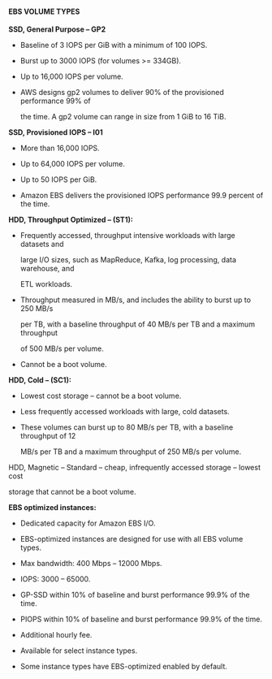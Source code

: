 #### EBS VOLUME TYPES


**SSD, General Purpose – GP2**


- Baseline of 3 IOPS per GiB with a minimum of 100 IOPS.

- Burst up to 3000 IOPS (for volumes >= 334GB).

- Up to 16,000 IOPS per volume.

- AWS designs gp2 volumes to deliver 90% of the provisioned performance 99% of

  the time. A gp2 volume can range in size from 1 GiB to 16 TiB.


**SSD, Provisioned IOPS – I01**


- More than 16,000 IOPS.

- Up to 64,000 IOPS per volume.

- Up to 50 IOPS per GiB.

- Amazon EBS delivers the provisioned IOPS performance 99.9 percent of the time.


**HDD, Throughput Optimized – (ST1):**


- Frequently accessed, throughput intensive workloads with large datasets and

  large I/O sizes, such as MapReduce, Kafka, log processing, data warehouse, and

  ETL workloads.

- Throughput measured in MB/s, and includes the ability to burst up to 250 MB/s

  per TB, with a baseline throughput of 40 MB/s per TB and a maximum throughput

  of 500 MB/s per volume.

- Cannot be a boot volume.


**HDD, Cold – (SC1):**


- Lowest cost storage – cannot be a boot volume.

- Less frequently accessed workloads with large, cold datasets.

- These volumes can burst up to 80 MB/s per TB, with a baseline throughput of 12

  MB/s per TB and a maximum throughput of 250 MB/s per volume.


HDD, Magnetic – Standard – cheap, infrequently accessed storage – lowest cost

storage that cannot be a boot volume.


**EBS optimized instances:**


- Dedicated capacity for Amazon EBS I/O.

- EBS-optimized instances are designed for use with all EBS volume types.

- Max bandwidth: 400 Mbps – 12000 Mbps.

- IOPS: 3000 – 65000.

- GP-SSD within 10% of baseline and burst performance 99.9% of the time.

- PIOPS within 10% of baseline and burst performance 99.9% of the time.

- Additional hourly fee.

- Available for select instance types.

- Some instance types have EBS-optimized enabled by default.

